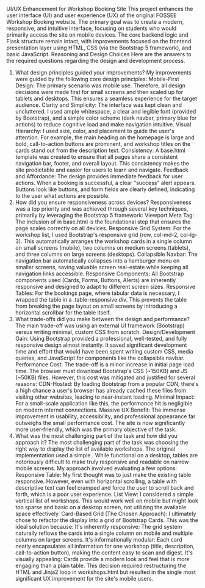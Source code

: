 UI/UX Enhancement for Workshop Booking Site
This project enhances the user interface (UI) and user experience (UX) of the original FOSSEE Workshop Booking website. The primary goal was to create a modern, responsive, and intuitive interface, focusing on students who would primarily access the site on mobile devices.
The core backend logic and Flask structure remain intact, with improvements focused on the frontend presentation layer using HTML, CSS (via the Bootstrap 5 framework), and basic JavaScript.
Reasoning and Design Choices
Here are the answers to the required questions regarding the design and development process.
1. What design principles guided your improvements?
My improvements were guided by the following core design principles:
Mobile-First Design: The primary scenario was mobile use. Therefore, all design decisions were made first for small screens and then scaled up for tablets and desktops. This ensures a seamless experience for the target audience.
Clarity and Simplicity: The interface was kept clean and uncluttered. I used ample whitespace, a clear and legible font (provided by Bootstrap), and a simple color scheme (dark navbar, primary blue for actions) to reduce cognitive load and make navigation intuitive.
Visual Hierarchy: I used size, color, and placement to guide the user's attention. For example, the main heading on the homepage is large and bold, call-to-action buttons are prominent, and workshop titles on the cards stand out from the description text.
Consistency: A base.html template was created to ensure that all pages share a consistent navigation bar, footer, and overall layout. This consistency makes the site predictable and easier for users to learn and navigate.
Feedback and Affordance: The design provides immediate feedback for user actions. When a booking is successful, a clear "success" alert appears. Buttons look like buttons, and form fields are clearly defined, indicating to the user what actions are possible.
2. How did you ensure responsiveness across devices?
Responsiveness was a top priority and was achieved through several key techniques, primarily by leveraging the Bootstrap 5 framework:
Viewport Meta Tag: The inclusion of <meta name="viewport" content="width=device-width, initial-scale=1"> in base.html is the foundational step that ensures the page scales correctly on all devices.
Responsive Grid System: For the workshop list, I used Bootstrap's responsive grid (row, col-md-2, col-lg-3). This automatically arranges the workshop cards in a single column on small screens (mobile), two columns on medium screens (tablets), and three columns on large screens (desktops).
Collapsible Navbar: The navigation bar automatically collapses into a hamburger menu on smaller screens, saving valuable screen real-estate while keeping all navigation links accessible.
Responsive Components: All Bootstrap components used (Cards, Forms, Buttons, Alerts) are inherently responsive and designed to adapt to different screen sizes.
Responsive Tables: For the bookings page, where tabular data is necessary, I wrapped the table in a .table-responsive div. This prevents the table from breaking the page layout on small screens by introducing a horizontal scrollbar for the table itself.
3. What trade-offs did you make between the design and performance?
The main trade-off was using an external UI framework (Bootstrap) versus writing minimal, custom CSS from scratch.
Design/Development Gain: Using Bootstrap provided a professional, well-tested, and fully responsive design almost instantly. It saved significant development time and effort that would have been spent writing custom CSS, media queries, and JavaScript for components like the collapsible navbar.
Performance Cost: The trade-off is a minor increase in initial page load time. The browser must download Bootstrap's CSS (~150KB) and JS (~50KB) files. However, this cost was mitigated and justified for several reasons:
CDN-Hosted: By loading Bootstrap from a popular CDN, there's a high chance a user's browser has already cached these files from visiting other websites, leading to near-instant loading.
Minimal Impact: For a small-scale application like this, the performance hit is negligible on modern internet connections.
Massive UX Benefit: The immense improvement in usability, accessibility, and professional appearance far outweighs the small performance cost. The site is now significantly more user-friendly, which was the primary objective of the task.
4. What was the most challenging part of the task and how did you approach it?
The most challenging part of the task was choosing the right way to display the list of available workshops.
The original implementation used a simple <table>. While functional on a desktop, tables are notoriously difficult to make truly responsive and readable on narrow mobile screens.
My approach involved evaluating a few options:
Responsive Table: My first thought was to just make the existing table responsive. However, even with horizontal scrolling, a table with descriptive text can feel cramped and force the user to scroll back and forth, which is a poor user experience.
List View: I considered a simple vertical list of workshops. This would work well on mobile but might look too sparse and basic on a desktop screen, not utilizing the available space effectively.
Card-Based Grid (The Chosen Approach): I ultimately chose to refactor the display into a grid of Bootstrap Cards. This was the ideal solution because:
It's inherently responsive: The grid system naturally reflows the cards into a single column on mobile and multiple columns on larger screens.
It's informationally modular: Each card neatly encapsulates all information for one workshop (title, description, call-to-action button), making the content easy to scan and digest.
It's visually appealing: Cards provide a modern look and feel that is more engaging than a plain table.
This decision required restructuring the HTML and Jinja2 loop in workshops.html but resulted in the single most significant UX improvement for the site's mobile users.